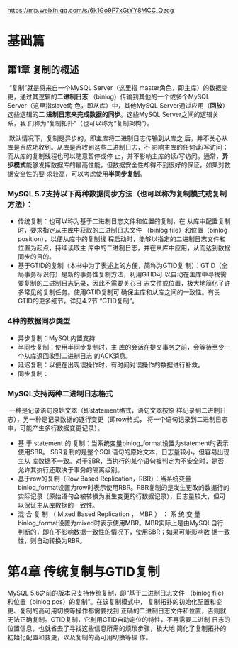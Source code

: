 https://mp.weixin.qq.com/s/6k1Go9P7xGtYY8MCC_Qzcg

# 基础篇

## 第1章 复制的概述

​      “复制”就是将来自一个MySQL Server（这里指 master角色，即主库）的数据变更，通过其逻辑的**二进制日志** （binlog）传输到其他的一个或多个MySQL Server（这里指slave角 色，即从库）中，其他MySQL Server通过应用（**回放**）这些逻辑的**二 进制日志来完成数据的同步**。这些MySQL Server之间的逻辑关系，我 们称为“复制拓扑”（也可以称为“复制架构”）。

​      默认情况下，复制是异步的，即主库将二进制日志传输到从库之 后，并不关心从库是否成功收到。从库是否收到这些二进制日志，不 影响主库的任何读/写访问；而从库的复制线程也可以随意暂停或停 止，并不影响主库的读/写访问。通常，**异步模式**能够发挥数据库的最高性能，但数据安全性却得不到很好的保证，如果对数据安全性的要 求较高，可以考虑使用**半同步复制**。

###        MySQL 5.7支持以下两种数据同步方法（也可以称为复制模式或复制方法）：

- 传统复制：也可以称为基于二进制日志文件和位置的复制，在 从库中配置复制时，要求指定从主库中获取的二进制日志文件 （binlog file）和位置（binlog position），以便从库中的复制线 程启动时，能够以指定的二进制日志文件和位置为起点，持续读取主 库中的二进制日志，并在从库中应用，从而达到数据同步的目的。 
- 基于GTID的复制（本书中为了表述上的方便，简称为GTID复 制）：GTID（全局事务标识符）是新的事务性复制方法，利用GTID可 以自动在主库中寻找需要复制的二进制日志记录，因此不需要关心日 志文件或位置，极大地简化了许多常见的复制任务。使用GTID复制可 确保主库和从库之间的一致性。有关GTID的更多细节，详见4.2节 “GTID复制”。

###       4种的数据同步类型

- 异步复制：MySQL内置支持
- 半同步复制：使用半同步复制时，主 库的会话在提交事务之前，会等待至少一个从库返回收到二进制日志 的ACK消息。
- 延迟复制：以便在出现误操作时，有时间对误操作的数据进行补救。
- 同步复制：

###        MySQL支持两种二进制日志格式

​     一种是记录语句原始文本（即statement格式，语句文本按原 样记录到二进制日志），另一种是记录数据的逐行变更（即row格式， 将一个语句记录到二进制日志中，可能产生多行数据变更记录）。

- 基 于 statement 的 复制：当系统变量binlog_format设置为statement时表示使用SBR。 SBR复制的是整个SQL语句的原始文本，日志量较小，但容易出现主从 库数据不一致。对于SBR，当执行的某个语句被判定为不安全时，是否 允许其执行还取决于事务的隔离级别。
- 基于row的复制（Row Based Replication，RBR）：当系统变量 binlog_format设置为row时表示使用RBR。RBR复制的是发生更改的数据行的实际记录（原始语句会被转换为发生变更的行数据记录），日志量较大，但可以保证主从库数据的一致性。
- 混 合 复 制 （ Mixed Based Replication ， MBR ） ： 系 统 变 量 binlog_format设置为mixed时表示使用MBR。MBR实际上是由MySQL自行 判断的，即在不影响数据一致性的情况下，使用SBR；如果可能影响数 据一致性，则自动转换为RBR。

# 第4章 传统复制与GTID复制

MySQL 5.6之前的版本只支持传统复制，即“基于二进制日志文件 （binlog file）和位置（binlog pos）的复制”。在该复制模式中， 复制拓扑的初始化配置和变更、复制的高可用切换等操作都需要找到 正确的二进制日志文件和位置，否则就无法正确复制。GTID复制，它利用GTID自动定位的特性，不再需要二进制 日志的位置信息，也就省去了寻找这些信息所需的烦琐步骤，极大地 简化了复制拓扑的初始化配置和变更，以及复制的高可用切换等操 作。







